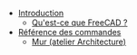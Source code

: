 * [Introduction](user-documentation/README.md) 
  * [Qu'est-ce que FreeCAD ?](user-documentation/about.md)
* [Référence des commandes](command-reference/README.md) 
  * [Mur (atelier Architecture)](command-reference/Arch_Wall.md)